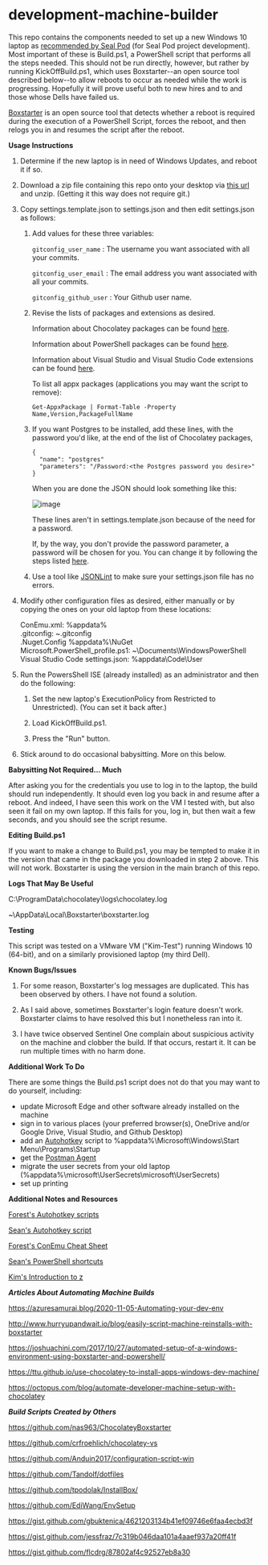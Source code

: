 # development-machine-builder

This repo contains the components needed to set up a new Windows 10 laptop as [recommended by Seal
Pod](https://levelup.atlassian.net/wiki/spaces/POS/pages/299532297/Chapter+6+Tools) (for Seal Pod
project development). Most important of these is Build.ps1, a PowerShell script that performs all
the steps needed. This should not be run directly, however, but rather by running KickOffBuild.ps1, 
which uses Boxstarter--an open source tool described below--to allow reboots to occur as needed
while the work is progressing. Hopefully it will prove useful both to new hires and to and those
whose Dells have failed us.

[Boxstarter](www.boxstarter.org) is an open source tool that detects whether a reboot is required
during the execution of a PowerShell Script, forces the reboot, and then relogs you in and resumes
the script after the reboot.

**Usage Instructions**

1. Determine if the new laptop is in need of Windows Updates, and reboot it if so.

2. Download a zip file containing this repo onto your desktop via
   [this url](https://codeload.github.com/klickyfan/development-machine-builder/zip/main) and
   unzip. (Getting it this way does not require git.)

3. Copy settings.template.json to settings.json and then edit settings.json as follows:

    1. Add values for these three variables:

       `gitconfig_user_name` : The username you want associated with all your commits.
       
       `gitconfig_user_email` : The email address you want associated with all your commits.
       
       `gitconfig_github_user` : Your Github user name.
       
    2. Revise the lists of packages and extensions as desired. 
    
       Information about Chocolatey packages can be found
       [here](https://community.chocolatey.org/packages).

       Information about PowerShell packages can be found
       [here](https://www.powershellgallery.com/packages).

       Information about Visual Studio and Visual Studio Code extensions can be found
       [here](https://marketplace.visualstudio.com).

       To list all appx packages (applications you may want the script to remove):
       ```
       Get-AppxPackage | Format-Table -Property Name,Version,PackageFullName
       ```
    
    3. If you want Postgres to be installed, add these lines, with the password you'd like,
       at the end of the list of Chocolatey packages, 

        ```
       {
          "name": "postgres"
          "parameters": "/Password:<the Postgres password you desire>"
       }
       ```
       
       When you are done the JSON should look something like this:
       
       ![image](https://user-images.githubusercontent.com/43219689/137993008-b786594b-8f06-469e-b88e-a5d660448f16.png)
       
       These lines aren't in settings.template.json because of the need for a password.
       
       If, by the way, you don't provide the password parameter, a password will be chosen for you.
       You can change it by following the steps listed [here](https://community.chocolatey.org/packages/postgresql).
   
    4. Use a tool like [JSONLint](https://jsonlint.com) to make sure your settings.json file has no errors.
    
4. Modify other configuration files as desired, either manually or by copying the ones on your old
   laptop from these locations:
   
   ConEmu.xml: %appdata%<br>
   .gitconfig: ~\.gitconfig<br>
   .Nuget.Config %appdata%\NuGet<br>
   Microsoft.PowerShell_profile.ps1: ~\Documents\WindowsPowerShell<br>
   Visual Studio Code settings.json: %appdata\Code\User<br>
 
5. Run the PowersShell ISE (already installed) as an administrator and then do the following:

   1. Set the new laptop's ExecutionPolicy from Restricted to Unrestricted). (You can set it back
   after.)
   
   2. Load KickOffBuild.ps1.
   
   3. Press the "Run" button.

7. Stick around to do occasional babysitting. More on this below.

**Babysitting Not Required... Much**

After asking you for the credentials you use to log in to the laptop, the build should run
independently. It should even log you back in and resume after a reboot. And indeed, I have seen
this work on the VM I tested with, but also seen it fail on my own laptop. If this fails for you,
log in, but then wait a few seconds, and you should see the script resume.

**Editing Build.ps1**

If you want to make a change to Build.ps1, you may be tempted to make it in the version that came
in the package you downloaded in step 2 above. This will not work. Boxstarter is using the version
in the main branch of this repo.

**Logs That May Be Useful**

C:\ProgramData\chocolatey\logs\chocolatey.log

~\AppData\Local\Boxstarter\boxstarter.log 

**Testing**

This script was tested on a VMware VM ("Kim-Test") running Windows 10 (64-bit), and on a similarly 
provisioned laptop (my third Dell).

**Known Bugs/Issues**

1. For some reason, Boxstarter's log messages are duplicated. This has been observed by others. I
have not found a solution.

2. As I said above, sometimes Boxstarter's login feature doesn't work. Boxstarter claims to have
resolved this but I nonetheless ran into it.

3. I have twice observed Sentinel One complain about suspicious activity on the machine and clobber
the build. If that occurs, restart it. It can be run multiple times with no harm done.

**Additional Work To Do**

There are some things the Build.ps1 script does not do that you may want to do yourself, including:

* update Microsoft Edge and other software already installed on the machine
* sign in to various places (your preferred browser(s), OneDrive and/or Google Drive, Visual Studio,
and Github Desktop)
* add an [Autohotkey](https://www.autohotkey.com/) script to %appdata%\Microsoft\Windows\Start Menu\Programs\Startup
* get the [Postman Agent](https://blog.postman.com/introducing-the-postman-agent-send-api-requests-from-your-browser-without-limits/)
* migrate the user secrets from your old laptop (%appdata%\microsoft\UserSecrets\\microsoft\UserSecrets)
* set up printing

**Additional Notes and Resources**

[Forest's Autohotkey scripts](https://github.com/forestb/autohotkey-scripts)

[Sean's Autohotkey script](https://gist.github.com/sxmanton/ec91ad6a6fd31a57e7eb152ad837dcb9)

[Forest's ConEmu Cheat Sheet](https://docs.google.com/document/d/13rbTm06QsbGDe4UHbsJlmxMoRh_yKvEJ9vByQxK-VEA)

[Sean's PowerShell shortcuts](https://gist.github.com/sxmanton/f980cbc5fbd660e89c997c069db6fa4f)

[Kim's Introduction to z](https://docs.google.com/document/d/1RrRuwgPh2OVP05fVQT5iUlCkTfJzTpocs7eJckSmGaY)

***Articles About Automating Machine Builds***

https://azuresamurai.blog/2020-11-05-Automating-your-dev-env

http://www.hurryupandwait.io/blog/easily-script-machine-reinstalls-with-boxstarter

https://joshuachini.com/2017/10/27/automated-setup-of-a-windows-environment-using-boxstarter-and-powershell/

https://ttu.github.io/use-chocolatey-to-install-apps-windows-dev-machine/

https://octopus.com/blog/automate-developer-machine-setup-with-chocolatey

***Build Scripts Created by Others***

https://github.com/nas963/ChocolateyBoxstarter

https://github.com/crfroehlich/chocolatey-vs

https://github.com/Anduin2017/configuration-script-win

https://github.com/Tandolf/dotfiles

https://github.com/tpodolak/InstallBox/

https://github.com/EdiWang/EnvSetup

https://gist.github.com/gbuktenica/4621203134b41ef09746e6faa4ecbd3f

https://gist.github.com/jessfraz/7c319b046daa101a4aaef937a20ff41f

https://gist.github.com/flcdrg/87802af4c92527eb8a30

